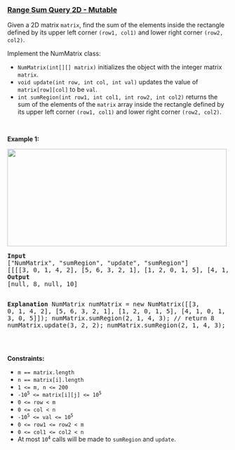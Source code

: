 ### [Range Sum Query 2D - Mutable](https://leetcode.com/problems/range-sum-query-2d-mutable)

<p>Given a 2D matrix <code>matrix</code>, find the sum of the elements inside the rectangle defined by its upper left corner <code>(row1, col1)</code> and lower right corner <code>(row2, col2)</code>.</p>

<p>Implement the NumMatrix class:</p>

<ul>
	<li><code>NumMatrix(int[][] matrix)</code> initializes the object with the integer matrix <code>matrix</code>.</li>
	<li><code>void update(int row, int col, int val)</code> updates the value of <code>matrix[row][col]</code> to be <code>val</code>.</li>
	<li><code>int sumRegion(int row1, int col1, int row2, int col2)</code> returns the sum of the elements of the <code>matrix</code> array inside the rectangle defined by its upper left corner <code>(row1, col1)</code> and lower right corner <code>(row2, col2)</code>.</li>
</ul>

<p>&nbsp;</p>
<p><strong>Example 1:</strong></p>
<img alt="" src="https://assets.leetcode.com/uploads/2021/03/14/summut-grid.jpg" style="width: 500px; height: 222px;" />
<pre>
<strong>Input</strong>
[&quot;NumMatrix&quot;, &quot;sumRegion&quot;, &quot;update&quot;, &quot;sumRegion&quot;]
[[[[3, 0, 1, 4, 2], [5, 6, 3, 2, 1], [1, 2, 0, 1, 5], [4, 1, 0, 1, 7], [1, 0, 3, 0, 5]]], [2, 1, 4, 3], [3, 2, 2], [2, 1, 4, 3]]
<strong>Output</strong>
[null, 8, null, 10]

<strong>Explanation</strong>
NumMatrix numMatrix = new NumMatrix([[3, 0, 1, 4, 2], [5, 6, 3, 2, 1], [1, 2, 0, 1, 5], [4, 1, 0, 1, 7], [1, 0, 3, 0, 5]]);
numMatrix.sumRegion(2, 1, 4, 3); // return 8
numMatrix.update(3, 2, 2);
numMatrix.sumRegion(2, 1, 4, 3); // return 10
</pre>

<p>&nbsp;</p>
<p><strong>Constraints:</strong></p>

<ul>
	<li><code>m == matrix.length</code></li>
	<li><code>n == matrix[i].length</code></li>
	<li><code>1 &lt;= m, n &lt;= 200</code></li>
	<li><code>-10<sup>5</sup> &lt;= matrix[i][j] &lt;= 10<sup>5</sup></code></li>
	<li><code>0 &lt;= row &lt; m</code></li>
	<li><code>0 &lt;= col &lt; n</code></li>
	<li><code>-10<sup>5</sup> &lt;= val &lt;= 10<sup>5</sup></code></li>
	<li><code>0 &lt;= row1 &lt;= row2 &lt; m</code></li>
	<li><code>0 &lt;= col1 &lt;= col2 &lt; n</code></li>
	<li>At most <code>10<sup>4</sup></code> calls will be made to <code>sumRegion</code> and <code>update</code>.</li>
</ul>

